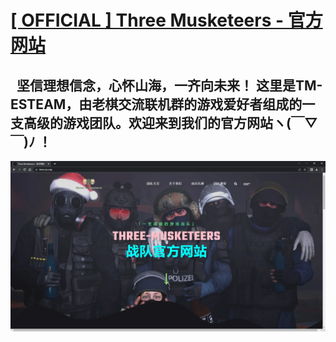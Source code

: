 # [[ OFFICIAL ] Three Musketeers - 官方网站 ](https://tmes.eu.org/)
## &nbsp;&nbsp;坚信理想信念，心怀山海，一齐向未来！ 这里是TM-ESTEAM，由老棋交流联机群的游戏爱好者组成的一支高级的游戏团队。欢迎来到我们的官方网站ヽ(￣▽￣)ﾉ ！
[![主页](img/blog/inner_b1.webp "主页")](https://tmes.eu.org/)


